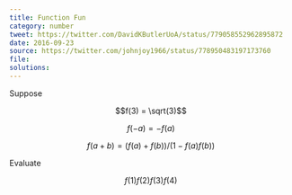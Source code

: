 ```yaml
---
title: Function Fun
category: number
tweet: https://twitter.com/DavidKButlerUoA/status/779058552962895872
date: 2016-09-23
source: https://twitter.com/johnjoy1966/status/778950483197173760
file: 
solutions: 
---
```

Suppose

$$f(3) = \sqrt(3)$$

$$f(-a) = -f(a)$$

$$f(a+b) = (f(a)+f(b))/(1-f(a)f(b))$$

Evaluate

$$ f(1)f(2)f(3)f(4) $$